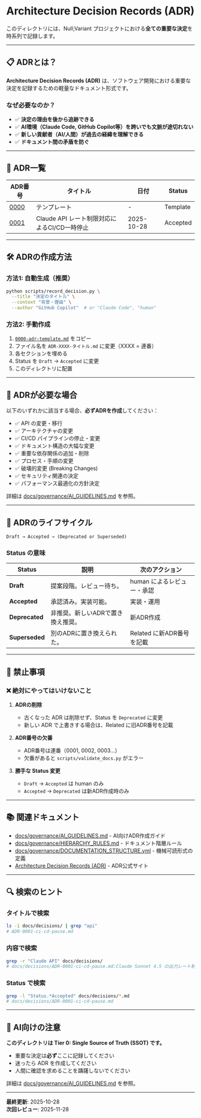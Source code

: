 # Architecture Decision Records (ADR)

このディレクトリには、Null;Variant プロジェクトにおける**全ての重要な決定**を時系列で記録します。

---

## 📋 ADRとは？

**Architecture Decision Records (ADR)** は、ソフトウェア開発における重要な決定を記録するための軽量なドキュメント形式です。

### なぜ必要なのか？

- ✅ **決定の理由を後から追跡できる**
- ✅ **AI環境（Claude Code, GitHub Copilot等）を跨いでも文脈が途切れない**
- ✅ **新しい貢献者（AI/人間）が過去の経緯を理解できる**
- ✅ **ドキュメント間の矛盾を防ぐ**

---

## 📂 ADR一覧

| ADR番号 | タイトル | 日付 | Status |
|---------|---------|------|--------|
| [0000](0000-adr-template.md) | テンプレート | - | Template |
| [0001](0001-ci-cd-pause.md) | Claude API レート制限対応によるCI/CD一時停止 | 2025-10-28 | Accepted |

---

## 🛠️ ADRの作成方法

### 方法1: 自動生成（推奨）

```bash
python scripts/record_decision.py \
  --title "決定のタイトル" \
  --context "背景・理由" \
  --author "GitHub Copilot"  # or "Claude Code", "human"
```

### 方法2: 手動作成

1. [`0000-adr-template.md`](0000-adr-template.md) をコピー
2. ファイル名を `ADR-XXXX-タイトル.md` に変更（XXXX = 連番）
3. 各セクションを埋める
4. Status を `Draft` → `Accepted` に変更
5. このディレクトリに配置

---

## 📝 ADRが必要な場合

以下のいずれかに該当する場合、**必ずADRを作成**してください：

- ✅ API の変更・移行
- ✅ アーキテクチャの変更
- ✅ CI/CD パイプラインの停止・変更
- ✅ ドキュメント構造の大幅な変更
- ✅ 重要な依存関係の追加・削除
- ✅ プロセス・手順の変更
- ✅ 破壊的変更 (Breaking Changes)
- ✅ セキュリティ関連の決定
- ✅ パフォーマンス最適化の方針決定

詳細は [docs/governance/AI_GUIDELINES.md](../GOVERNANCE/AI_GUIDELINES.md) を参照。

---

## 🔄 ADRのライフサイクル

```
Draft → Accepted → (Deprecated or Superseded)
```

### Status の意味

| Status | 説明 | 次のアクション |
|--------|------|--------------|
| **Draft** | 提案段階。レビュー待ち。 | human によるレビュー・承認 |
| **Accepted** | 承認済み。実装可能。 | 実装・運用 |
| **Deprecated** | 非推奨。新しいADRで置き換え推奨。 | 新ADR作成 |
| **Superseded** | 別のADRに置き換えられた。 | Related に新ADR番号を記載 |

---

## 🚫 禁止事項

### ❌ 絶対にやってはいけないこと

1. **ADRの削除**
   - 古くなった ADR は削除せず、Status を `Deprecated` に変更
   - 新しい ADR で上書きする場合は、Related に旧ADR番号を記載

2. **ADR番号の欠番**
   - ADR番号は連番（0001, 0002, 0003...）
   - 欠番があると `scripts/validate_docs.py` がエラー

3. **勝手な Status 変更**
   - `Draft` → `Accepted` は human のみ
   - `Accepted` → `Deprecated` は新ADR作成時のみ

---

## 📚 関連ドキュメント

- [docs/governance/AI_GUIDELINES.md](../GOVERNANCE/AI_GUIDELINES.md) - AI向けADR作成ガイド
- [docs/governance/HIERARCHY_RULES.md](../GOVERNANCE/HIERARCHY_RULES.md) - ドキュメント階層ルール
- [docs/governance/DOCUMENTATION_STRUCTURE.yml](../GOVERNANCE/DOCUMENTATION_STRUCTURE.yml) - 機械可読形式の定義
- [Architecture Decision Records (ADR)](https://adr.github.io/) - ADR公式サイト

---

## 🔍 検索のヒント

### タイトルで検索

```bash
ls -1 docs/decisions/ | grep "api"
# ADR-0001-ci-cd-pause.md
```

### 内容で検索

```bash
grep -r "Claude API" docs/decisions/
# docs/decisions/ADR-0001-ci-cd-pause.md:Claude Sonnet 4.5 の出力レート制限が...
```

### Status で検索

```bash
grep -l "Status.*Accepted" docs/decisions/*.md
# docs/decisions/ADR-0001-ci-cd-pause.md
```

---

## 🤖 AI向けの注意

**このディレクトリは Tier 0: Single Source of Truth (SSOT) です。**

- 重要な決定は**必ず**ここに記録してください
- 迷ったら ADR を作成してください
- 人間に確認を求めることを躊躇しないでください

詳細は [docs/governance/AI_GUIDELINES.md](../GOVERNANCE/AI_GUIDELINES.md) を参照。

---

**最終更新**: 2025-10-28  
**次回レビュー**: 2025-11-28
